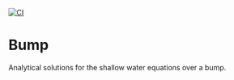 [![CI](https://github.com/paspro/bump/actions/workflows/ci.yml/badge.svg)](https://github.com/paspro/bump/actions/workflows/ci.yml)
# Bump
Analytical solutions for the shallow water equations over a bump.

